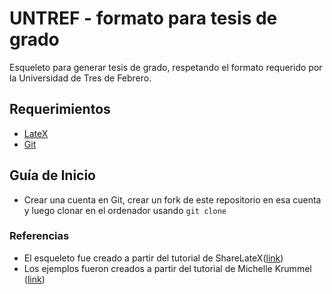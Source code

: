 # UNTREF - formato para tesis de grado
Esqueleto para generar tesis de grado, respetando el formato requerido por la Universidad de Tres de Febrero.
## Requerimientos
* [LateX](https://www.latex-project.org/get/)
* [Git](https://git-scm.com/book/es/v2/Inicio---Sobre-el-Control-de-Versiones-Instalaci%C3%B3n-de-Git)
## Guía de Inicio
* Crear una cuenta en Git, crear un fork de este repositorio en esa cuenta y luego clonar en el ordenador usando `git clone`
### Referencias
* El esqueleto fue creado a partir del tutorial de ShareLateX([link](https://www.youtube.com/playlist?list=PLCRFsOKSM7eNGNghvT6QdzsDYwSTZxqjC))
* Los ejemplos fueron creados a partir del tutorial de Michelle Krummel ([link](https://www.youtube.com/playlist?list=PL1D4EAB31D3EBC449))
 
 
